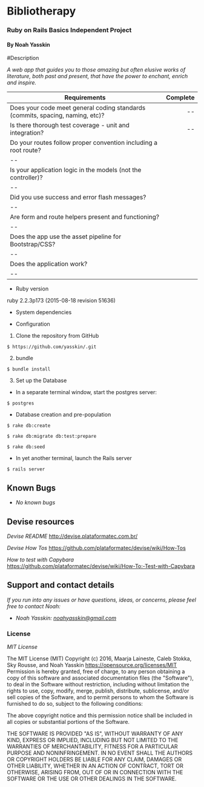 # Bibliotherapy

### Ruby on Rails Basics Independent Project

#### By Noah Yasskin

#Description

_A web app that guides you to those amazing but often elusive works of literature, both past and present, that have the power to enchant, enrich and inspire._


| Requirements  | Complete  |
| ------------- | ----:|
| Does your code meet general coding standards (commits, spacing, naming, etc)? | -- |
| Is there thorough test coverage - unit and integration? | -- |
| Do your routes follow proper convention including a root route?
 | -- |
| Is your application logic in the models (not the controller)?
 | -- |
| Did you use success and error flash messages?
 | -- |
| Are form and route helpers present and functioning?
 | -- |
| Does the app use the asset pipeline for Bootstrap/CSS?
 | -- |
| Does the application work?
 | -- |

* Ruby version

ruby 2.2.3p173 (2015-08-18 revision 51636)

* System dependencies

* Configuration

1. Clone the repository from GitHub
```
$ https://github.com/yasskin/.git
```
2. bundle
```
$ bundle install
```
3. Set up the Database
* In a separate terminal window, start the postgres server:
```
$ postgres
```
* Database creation and pre-population
```
$ rake db:create
```
```
$ rake db:migrate db:test:prepare
```
```
$ rake db:seed
```
* In yet another terminal, launch the Rails server
```
$ rails server
```

## Known Bugs

* _No known bugs_

## Devise resources

_Devise README_
http://devise.plataformatec.com.br/

_Devise How Tos_
https://github.com/plataformatec/devise/wiki/How-Tos

_How to test with Capybara_
https://github.com/plataformatec/devise/wiki/How-To:-Test-with-Capybara

## Support and contact details

_If you run into any issues or have questions, ideas, or concerns, please feel free to contact Noah:_

* _Noah Yasskin: <a href="mailto:noahyasskin@gmail.com">noahyasskin@gmail.com</a>_

### License

*MIT License*

The MIT License (MIT)
Copyright (c) 2016, Maarja Laineste, Caleb Stokka, Sky Rousse, and Noah Yasskin
https://opensource.org/licenses/MIT
Permission is hereby granted, free of charge, to any person obtaining a copy of this software and associated documentation files (the "Software"), to deal in the Software without restriction, including without limitation the rights to use, copy, modify, merge, publish, distribute, sublicense, and/or sell copies of the Software, and to permit persons to whom the Software is furnished to do so, subject to the following conditions:

The above copyright notice and this permission notice shall be included in all copies or substantial portions of the Software.

THE SOFTWARE IS PROVIDED "AS IS", WITHOUT WARRANTY OF ANY KIND, EXPRESS OR IMPLIED, INCLUDING BUT NOT LIMITED TO THE WARRANTIES OF MERCHANTABILITY, FITNESS FOR A PARTICULAR PURPOSE AND NONINFRINGEMENT. IN NO EVENT SHALL THE AUTHORS OR COPYRIGHT HOLDERS BE LIABLE FOR ANY CLAIM, DAMAGES OR OTHER LIABILITY, WHETHER IN AN ACTION OF CONTRACT, TORT OR OTHERWISE, ARISING FROM, OUT OF OR IN CONNECTION WITH THE SOFTWARE OR THE USE OR OTHER DEALINGS IN THE SOFTWARE.

#
